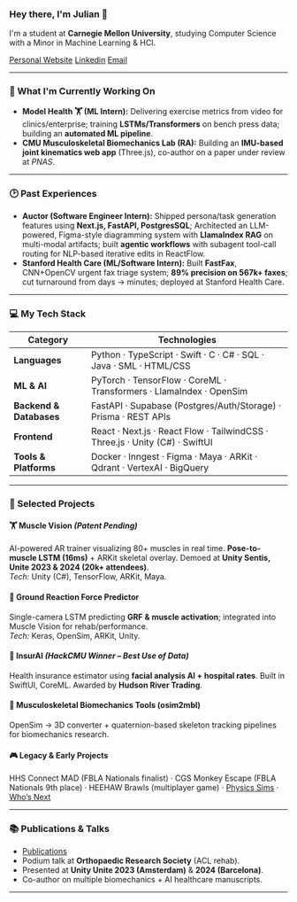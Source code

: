 ### Hey there, I'm Julian 👋

I'm a student at **Carnegie Mellon University**, studying Computer Science with a Minor in Machine Learning & HCI.  

[Personal Website](https://www.juliannth.com) [Linkedin](https://www.linkedin.com/in/JulianNTH/) [Email](mailto:jngthowh@andrew.cmu.edu)

---

### 🚀 What I'm Currently Working On

* **Model Health 🏋️ (ML Intern):** Delivering exercise metrics from video for clinics/enterprise; training **LSTMs/Transformers** on bench press data; building an **automated ML pipeline**.  
* **CMU Musculoskeletal Biomechanics Lab (RA):** Building an **IMU-based joint kinematics web app** (Three.js), co-author on a paper under review at *PNAS*.  

---

### 🕑 Past Experiences

* **Auctor (Software Engineer Intern):** Shipped persona/task generation features using **Next.js, FastAPI, PostgresSQL**; Architected an LLM-powered, Figma-style diagramming system with **LlamaIndex RAG** on multi-modal artifacts; built **agentic workflows** with subagent tool-call routing for NLP-based iterative edits in ReactFlow.
* **Stanford Health Care (ML/Software Intern):** Built **FastFax**, CNN+OpenCV urgent fax triage system; **89% precision on 567k+ faxes**; cut turnaround from days → minutes; deployed at Stanford Health Care. 

---

### 💻 My Tech Stack

| Category               | Technologies |
| ---------------------- | ---------------------------------------------------------------- |
| **Languages**          | Python · TypeScript · Swift · C · C# · SQL · Java · SML · HTML/CSS |
| **ML & AI**            | PyTorch · TensorFlow · CoreML · Transformers · LlamaIndex · OpenSim |
| **Backend & Databases**| FastAPI · Supabase (Postgres/Auth/Storage) · Prisma · REST APIs |
| **Frontend**           | React · Next.js · React Flow · TailwindCSS · Three.js · Unity (C#) · SwiftUI |
| **Tools & Platforms**  | Docker · Inngest · Figma · Maya · ARKit · Qdrant · VertexAI · BigQuery |

---

### 🔧 Selected Projects

#### 🏋️ Muscle Vision *(Patent Pending)*  
AI-powered AR trainer visualizing 80+ muscles in real time. **Pose-to-muscle LSTM (16ms)** + ARKit skeletal overlay. Demoed at **Unity Sentis, Unite 2023 & 2024 (20k+ attendees)**.  
*Tech:* Unity (C#), TensorFlow, ARKit, Maya.  

#### 🧠 Ground Reaction Force Predictor  
Single-camera LSTM predicting **GRF & muscle activation**; integrated into Muscle Vision for rehab/performance.  
*Tech:* Keras, OpenSim, ARKit, Unity.  

#### 📱 InsurAI *(HackCMU Winner – Best Use of Data)*  
Health insurance estimator using **facial analysis AI + hospital rates**. Built in SwiftUI, CoreML. Awarded by **Hudson River Trading**.  

#### 🔬 Musculoskeletal Biomechanics Tools (osim2mbl)  
OpenSim → 3D converter + quaternion-based skeleton tracking pipelines for biomechanics research.  

#### 🎮 Legacy & Early Projects  
HHS Connect MAD (FBLA Nationals finalist) · CGS Monkey Escape (FBLA Nationals 9th place) · HEEHAW Brawls (multiplayer game) · [Physics Sims](https://julianngthowhing.wixsite.com/juliannth/about-1) · [Who’s Next](https://julianngthowhing.wixsite.com/juliannth)  

---

### 📚 Publications & Talks

* [Publications](https://www.juliannth.com/#publications)  
* Podium talk at **Orthopaedic Research Society** (ACL rehab).  
* Presented at **Unity Unite 2023 (Amsterdam)** & **2024 (Barcelona)**.  
* Co-author on multiple biomechanics + AI healthcare manuscripts.  

---
